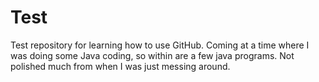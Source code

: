 # Test
Test repository for learning how to use GitHub. Coming at a time where I was doing some Java coding, so within are a few java programs. Not polished much from when I was just messing around.
